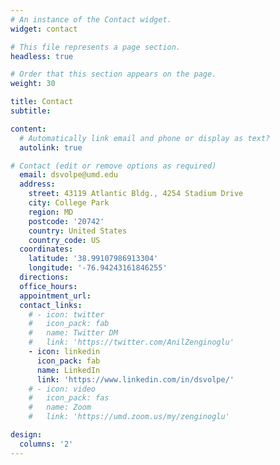 ```yaml
---
# An instance of the Contact widget.
widget: contact

# This file represents a page section.
headless: true

# Order that this section appears on the page.
weight: 30

title: Contact
subtitle:

content:
  # Automatically link email and phone or display as text?
  autolink: true

# Contact (edit or remove options as required)
  email: dsvolpe@umd.edu
  address:
    street: 43119 Atlantic Bldg., 4254 Stadium Drive
    city: College Park
    region: MD
    postcode: '20742'
    country: United States
    country_code: US
  coordinates:
    latitude: '38.99107986913304'
    longitude: '-76.94243161846255'
  directions: 
  office_hours:
  appointment_url: 
  contact_links:
    # - icon: twitter
    #   icon_pack: fab
    #   name: Twitter DM
    #   link: 'https://twitter.com/AnilZenginoglu'
    - icon: linkedin
      icon_pack: fab
      name: LinkedIn
      link: 'https://www.linkedin.com/in/dsvolpe/'
    # - icon: video
    #   icon_pack: fas
    #   name: Zoom
    #   link: 'https://umd.zoom.us/my/zenginoglu'

design:
  columns: '2'
---
```

